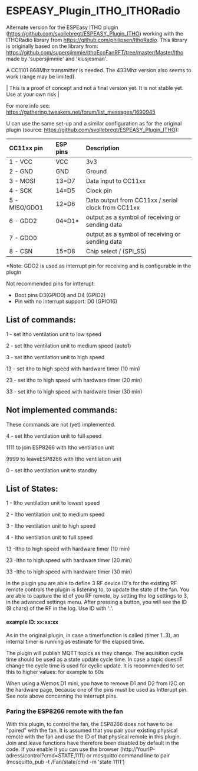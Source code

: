 # ESPEASY_Plugin_ITHO_ITHORadio
Alternate version for the ESPEasy ITHO plugin (https://github.com/svollebregt/ESPEASY_Plugin_ITHO) working with the ITHORadio library from https://github.com/philipsen/IthoRadio. This library is originally based on the library from: https://github.com/supersjimmie/IthoEcoFanRFT/tree/master/Master/Itho made by 'supersjimmie' and 'klusjesman'.

A CC1101 868Mhz transmitter is needed. The 433Mhz version also seems to work (range may be limited).

| This is a proof of concept and not a final version yet. It is not stable yet. Use at your own risk |

For more info see: https://gathering.tweakers.net/forum/list_messages/1690945

U can use the same set-up and a similar configuration as for the original plugin (source: https://github.com/svollebregt/ESPEASY_Plugin_ITHO):

|CC11xx pin    |ESP pins|Description                                        |
|:-------------|:-------|:--------------------------------------------------|
|1 - VCC       |VCC     |3v3                                                |
|2 - GND       |GND     |Ground                                             |
|3 - MOSI      |13=D7   |Data input to CC11xx                               |  
|4 - SCK       |14=D5   |Clock pin                                          |
|5 - MISO/GDO1 |12=D6   |Data output from CC11xx / serial clock from CC11xx |
|6 - GDO2      |04=D1*  |output as a symbol of receiving or sending data    |
|7 - GDO0      |        |output as a symbol of receiving or sending data    |
| 8 - CSN      |15=D8   |Chip select / (SPI_SS)                             |

*Note: GDO2 is used as interrupt pin for receiving and is configurable in the plugin

Not recommended pins for intterupt:
- Boot pins D3(GPIO0) and D4 (GPIO2) 
- Pin with no interrupt support: D0 (GPIO16)

## List of commands:

1 - set Itho ventilation unit to low speed

2 - set Itho ventilation unit to medium speed (auto1)

3 - set Itho ventilation unit to high speed

13 - set itho to high speed with hardware timer (10 min)

23 - set itho to high speed with hardware timer (20 min)

33 - set itho to high speed with hardware timer (30 min)

## Not implemented commands:
These commands are not (yet) implemented.

4 - set Itho ventilation unit to full speed

1111 to join ESP8266 with Itho ventilation unit

9999 to leaveESP8266 with Itho ventilation unit

0 - set Itho ventilation unit to standby

## List of States:

1 - Itho ventilation unit to lowest speed

2 - Itho ventilation unit to medium speed

3 - Itho ventilation unit to high speed

4 - Itho ventilation unit to full speed

13 -Itho to high speed with hardware timer (10 min)

23 -Itho to high speed with hardware timer (20 min)

33 -Itho to high speed with hardware timer (30 min)

In the plugin you are able to define 3 RF device ID's for the existing RF remote controls the plugin is listening to, to update the state of the fan.
You are able to capture the id of you RF remote, by setting the log settings to 3, in the advanced settings menu. After pressing a button, you will see the ID (8 chars) of the RF in the log. Use ID with ':'. 
#### example ID: xx:xx:xx

As in the original plugin, in case a timerfunction is called (timer 1..3), an internal timer is running as estimate for the elapsed time.

The plugin will publish MQTT topics as they change. The aquisition cycle time should be used as a state update cycle time.
In case a topic doesnT change the cycle time is used for cyclic update. It is recommended to set this to higher values: for example to 60s

When using a Wemos D1 mini, you have to remove D1 and D2 from I2C on the hardware page, because one of the pins must be used as Intterupt pin. See note above concerning the interrupt pins.

### Paring the ESP8266 remote with the fan

With this plugin, to control the fan, the ESP8266 does not have to be "paired" with the fan. It is assumed that you pair your existing physical remote with the fan and use the ID of that physical remote in this plugin. Join and leave functions have therefore been disabled by default in the code. If you enable it you can use the browser (http://YourIP-adress/control?cmd=STATE,1111) or mosquitto command line to pair (mosquitto_pub -t /Fan/state/cmd -m 'state 1111')
